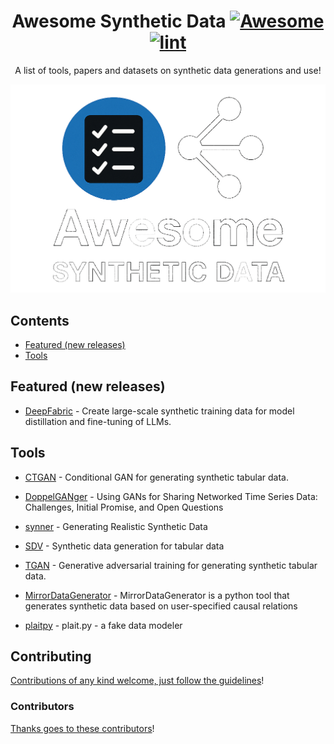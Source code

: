 <div align="center">

<!-- title -->

<!--lint ignore no-dead-urls-->

# Awesome Synthetic Data [![Awesome](https://awesome.re/badge.svg)](https://awesome.re) [![lint](https://github.com/vdesai-dev/awesome-synthetic-data/actions/workflows/lint.yaml/badge.svg)](https://github.com/vdesai-dev/awesome-synthetic-data/actions/workflows/lint.yaml)

<!-- subtitle -->

A list of tools, papers and datasets on synthetic data generations and use!

<!-- image -->

<a href="" target="_blank" rel="noopener noreferrer">
  <img src="./assets/synth-dark.png">
</a>

</div>

<!-- TOC -->

## Contents

- [Featured (new releases)](#featured)
- [Tools](#tools)


## Featured (new releases)

- [DeepFabric](https://github.com/lukehinds/deepfabric/) - Create large-scale synthetic training data for model distillation and fine-tuning of LLMs.

## Tools

- [CTGAN](https://github.com/sdv-dev/CTGAN) - Conditional GAN for generating synthetic tabular data.

- [DoppelGANger](https://github.com/fjxmlzn/DoppelGANger) - Using GANs for Sharing Networked Time Series Data: Challenges, Initial Promise, and Open Questions

- [synner](https://github.com/huda-lab/synner) - Generating Realistic Synthetic Data

- [SDV](https://github.com/sdv-dev/SDV) - Synthetic data generation for tabular data

- [TGAN](https://github.com/sdv-dev/SDV) - Generative adversarial training for generating synthetic tabular data.

- [MirrorDataGenerator](https://github.com/DataResponsibly/MirrorDataGenerator) - MirrorDataGenerator is a python tool that generates synthetic data based on user-specified causal relations

- [plaitpy](https://github.com/plaitpy/plaitpy) - plait.py - a fake data modeler


## Contributing

[Contributions of any kind welcome, just follow the guidelines](contributing.md)!

### Contributors

[Thanks goes to these contributors](https://github.com/vdesai-dev/awesome-synthetic-data/graphs/contributors)!

